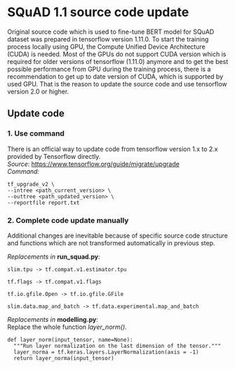 # SQuAD 1.1 source code update

Original source code which is used to fine-tune BERT model for SQuAD dataset was prepared in tensorflow version 1.11.0. To start the training process locally using GPU, the Compute Unified Device Architecture (CUDA) is needed. Most of the GPUs do not support CUDA version which is required for older versions of tensorflow (1.11.0) anymore and  to get the best possible performance from GPU during the training process, there is a recommendation to get up to date version of CUDA, which is supported by used GPU. That is the reason to update the source code and use tensorflow version 2.0 or higher.

## Update code
### 1. Use command
There is an official way to update code from tensorflow version 1.x to 2.x provided by Tensorflow directly.    
*Source*: https://www.tensorflow.org/guide/migrate/upgrade   
*Command:*
```
tf_upgrade_v2 \  
--intree <path_current_version> \
--outtree <path_updated_version> \
--reportfile report.txt
```
### 2. Complete code update manually
Additional changes are inevitable because of specific source code structure and functions which are not transformed automatically in previous step.

*Replacements in* **run_squad.py**:
```
slim.tpu -> tf.compat.v1.estimator.tpu
```
```
tf.flags -> tf.compat.v1.flags
```
```
tf.io.gfile.Open -> tf.io.gfile.GFile
```
```
slim.data.map_and_batch -> tf.data.experimental.map_and_batch
```

*Replacements in* **modelling.py**:   
Replace the whole function *layer_norm()*.
```
def layer_norm(input_tensor, name=None):
  """Run layer normalization on the last dimension of the tensor."""
  layer_norma = tf.keras.layers.LayerNormalization(axis = -1)
  return layer_norma(input_tensor)
```